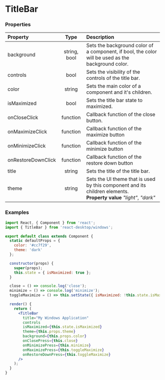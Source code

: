 # TitleBar

### Properties

Property            | Type         | Description
:------------------ | :-----------:| :----------
background          | string, bool | Sets the background color of a component, if bool, the color will be used as the background color.
controls            | bool         | Sets the visibility of the controls of the title bar.
color               | string       | Sets the main color of a component and it's children.
isMaximized         | bool         | Sets the title bar state to maximized.
onCloseClick        | function     | Callback function of the close button.
onMaximizeClick     | function     | Callback function of the maximize button
onMinimizeClick     | function     | Callback function of the minimize button
onRestoreDownClick  | function     | Callback function of the restore down button
title               | string       | Sets the title of the title bar.
theme               | string       | Sets the UI theme that is used by this component and its children elements.<br/>__Property value__ _"light"_, _"dark"_

### Examples

```jsx
import React, { Component } from 'react';
import { TitleBar } from 'react-desktop/windows';

export default class extends Component {
  static defaultProps = {
    color: '#cc7f29',
    theme: 'dark'
  };

  constructor(props) {
    super(props);
    this.state = { isMaximized: true };
  }

  close = () => console.log('close');
  minimize = () => console.log('minimize');
  toggleMaximize = () => this.setState({ isMaximized: !this.state.isMaximized });

  render() {
    return (
      <TitleBar
        title="My Windows Application"
        controls
        isMaximized={this.state.isMaximized}
        theme={this.props.theme}
        background={this.props.color}
        onClosePress={this.close}
        onMinimizePress={this.minimize}
        onMaximizePress={this.toggleMaximize}
        onRestoreDownPress={this.toggleMaximize}
      />
    );
  }
}
```

